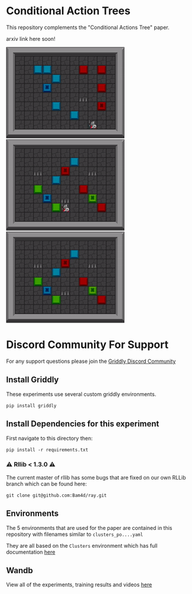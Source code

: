 # Conditional Action Trees

This repository complements the "Conditional Actions Tree" paper.

arxiv link here soon!

![M_level_2](images/M_2.gif)
![M_level_2](images/Flat_4.gif)
![M_level_2](images/Ma_4.gif)

# Discord Community For Support

For any support questions please join the [Griddly Discord Community](https://discord.gg/xuR8Dsv)

## Install Griddly

These experiments use several custom griddly environments.

```
pip install griddly
```



## Install Dependencies for this experiment

First navigate to this directory then:

```
pip install -r requirements.txt
```

### :warning: Rllib < 1.3.0 :warning: 

The current master of rllib has some bugs that are fixed on our own RLLib branch which can be found here:

```
git clone git@github.com:Bam4d/ray.git
```


## Environments

The 5 environments that are used for the paper are contained in this repository with filenames similar to `clusters_po....yaml`

They are all based on the `Clusters` environment which has full documentation [here](https://griddly.readthedocs.io/en/latest/games/Clusters/index.html)

## Wandb

View all of the experiments, training results and videos [here](https://wandb.ai/chrisbam4d/conditional_action_trees)
